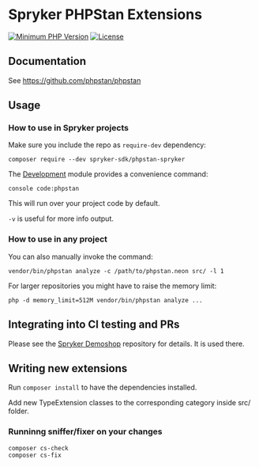 # Spryker PHPStan Extensions
[![Minimum PHP Version](http://img.shields.io/badge/php-%3E%3D%207.1-8892BF.svg)](https://php.net/)
[![License](https://poser.pugx.org/spryker/code-sniffer/license.svg)](https://packagist.org/packages/spryker-sdk/phpstan-spryker)


## Documentation
See https://github.com/phpstan/phpstan


## Usage

### How to use in Spryker projects
Make sure you include the repo as `require-dev` dependency:
```
composer require --dev spryker-sdk/phpstan-spryker
```

The [Development](https://github.com/spryker/Development) module provides a convenience command:
```
console code:phpstan
```
This will run over your project code by default.

`-v` is useful for more info output.

### How to use in any project
You can also manually invoke the command:
```
vendor/bin/phpstan analyze -c /path/to/phpstan.neon src/ -l 1
```

For larger repositories you might have to raise the memory limit:
```
php -d memory_limit=512M vendor/bin/phpstan analyze ... 
```

## Integrating into CI testing and PRs

Please see the [Spryker Demoshop](https://github.com/spryker/demoshop) repository for details. It is used there.

## Writing new extensions
Run `composer install` to have the dependencies installed.

Add new TypeExtension classes to the corresponding category inside src/ folder.

### Runninng sniffer/fixer on your changes
```
composer cs-check
composer cs-fix
```
